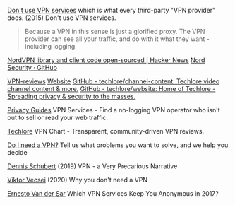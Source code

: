 
[Don't use VPN services](https://gist.github.com/joepie91/5a9909939e6ce7d09e29)
which is what every third-party "VPN provider" does.
(2015) Don't use VPN services.
> Because a VPN in this sense is just a glorified proxy. The VPN provider can see all your traffic, and do with it what they want - including logging.

[NordVPN library and client code open-sourced | Hacker News](https://news.ycombinator.com/item?id=35152278)
[Nord Security · GitHub](https://github.com/NordSecurity)

[VPN-reviews](https://github.com/techlore/VPN-reviews)
[Website](https://techlore.tech/index)
[GitHub - techlore/channel-content: Techlore video channel content & more.](https://github.com/techlore/channel-content)
[GitHub - techlore/website: Home of Techlore - Spreading privacy & security to the masses.](https://github.com/techlore/website)

[Privacy Guides](https://www.privacyguides.org/providers/vpn/)
VPN Services - Find a no-logging VPN operator who isn't out to sell or read your web traffic.

[Techlore](https://techlore.tech/vpnchart.html)
VPN Chart - Transparent, community-driven VPN reviews.

[Do I need a VPN?](https://www.doineedavpn.com/)
Tell us what problems you want to solve, and we help you decide

[Dennis Schubert](https://schub.io/blog/2019/04/08/very-precarious-narrative.html)
(2019) VPN - a Very Precarious Narrative

[Viktor Vecsei](https://www.ivpn.net/blog/why-you-dont-need-a-vpn/)
(2020) Why you don't need a VPN

[Ernesto Van der Sar](https://torrentfreak.com/vpn-services-anonymous-review-2017-170304/)
Which VPN Services Keep You Anonymous in 2017?
